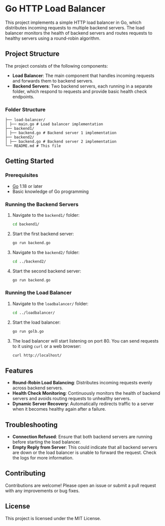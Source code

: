 # Go HTTP Load Balancer

This project implements a simple HTTP load balancer in Go, which distributes incoming requests to multiple backend servers. The load balancer monitors the health of backend servers and routes requests to healthy servers using a round-robin algorithm.

## Project Structure

The project consists of the following components:

- **Load Balancer**: The main component that handles incoming requests and forwards them to backend servers.
- **Backend Servers**: Two backend servers, each running in a separate folder, which respond to requests and provide basic health check endpoints.

### Folder Structure

    ├── load-balancer/
    │ ├── main.go # Load balancer implementation
    ├── backend1/
    │ ├── backend.go # Backend server 1 implementation
    ├── backend2/
    │ ├── backend.go # Backend server 2 implementation
    └── README.md # This file


## Getting Started

### Prerequisites

- [Go](https://golang.org/doc/install) 1.18 or later
- Basic knowledge of Go programming

### Running the Backend Servers

1. Navigate to the `backend1/` folder:
    ```bash
    cd backend1/
    ```
2. Start the first backend server:
    ```bash
    go run backend.go
    ```
3. Navigate to the `backend2/` folder:
    ```bash
    cd ../backend2/
    ```
4. Start the second backend server:
    ```bash
    go run backend.go
    ```

### Running the Load Balancer

1. Navigate to the `loadbalancer/` folder:
    ```bash
    cd ../loadbalancer/
    ```
2. Start the load balancer:
    ```bash
    go run golb.go
    ```
3. The load balancer will start listening on port 80. You can send requests to it using `curl` or a web browser:
    ```bash
    curl http://localhost/
    ```

## Features

- **Round-Robin Load Balancing**: Distributes incoming requests evenly across backend servers.
- **Health Check Monitoring**: Continuously monitors the health of backend servers and avoids routing requests to unhealthy servers.
- **Dynamic Server Recovery**: Automatically redirects traffic to a server when it becomes healthy again after a failure.

## Troubleshooting

- **Connection Refused**: Ensure that both backend servers are running before starting the load balancer.
- **Empty Reply from Server**: This could indicate that all backend servers are down or the load balancer is unable to forward the request. Check the logs for more information.

## Contributing

Contributions are welcome! Please open an issue or submit a pull request with any improvements or bug fixes.

## License

This project is licensed under the MIT License.
